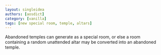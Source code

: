 ```yaml
---
layout: singleidea
authors: [aosdict]
category: [vanilla]
tags: [new special room, temple, altars]
---
```

Abandoned temples can generate as a special room, or else a room containing a random unattended altar may be converted into an abandoned temple.
